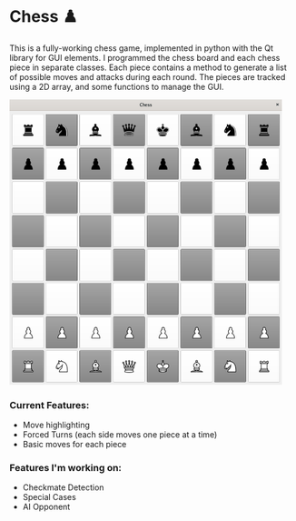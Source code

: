 # Chess ♟️
This is a fully-working chess game, implemented in python with the Qt library for GUI elements. I programmed the chess board and each chess piece in separate classes. Each piece contains a method to generate a list of possible moves and attacks during each round. The pieces are tracked using a 2D array, and some functions to manage the GUI. 
  
<img src="./screenshots/chessBoard.png" width = 480></img>  
### Current Features:
- Move highlighting
- Forced Turns (each side moves one piece at a time)
- Basic moves for each piece
### Features I'm working on:
- Checkmate Detection
- Special Cases
- AI Opponent
